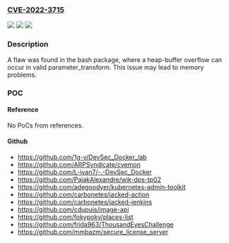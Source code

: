 ### [CVE-2022-3715](https://cve.mitre.org/cgi-bin/cvename.cgi?name=CVE-2022-3715)
![](https://img.shields.io/static/v1?label=Product&message=bash&color=blue)
![](https://img.shields.io/static/v1?label=Version&message=bash%205.1.8%20&color=brightgreen)
![](https://img.shields.io/static/v1?label=Vulnerability&message=CWE-119&color=brightgreen)

### Description

A flaw was found in the bash package, where a heap-buffer overflow can occur in valid parameter_transform. This issue may lead to memory problems.

### POC

#### Reference
No PoCs from references.

#### Github
- https://github.com/1g-v/DevSec_Docker_lab
- https://github.com/ARPSyndicate/cvemon
- https://github.com/L-ivan7/-.-DevSec_Docker
- https://github.com/PajakAlexandre/wik-dps-tp02
- https://github.com/adegoodyer/kubernetes-admin-toolkit
- https://github.com/carbonetes/jacked-action
- https://github.com/carbonetes/jacked-jenkins
- https://github.com/cdupuis/image-api
- https://github.com/fokypoky/places-list
- https://github.com/frida963/ThousandEyesChallenge
- https://github.com/mmbazm/secure_license_server

